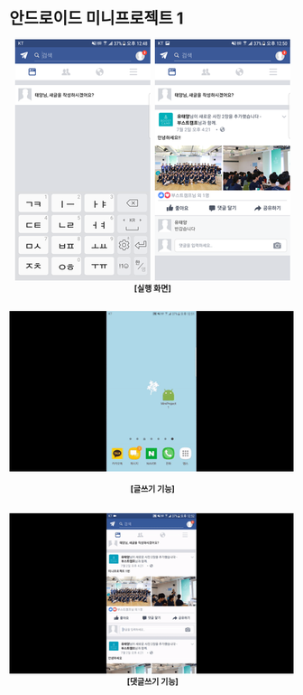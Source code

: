 # 안드로이드 미니프로젝트 1
<p align="center">
  <img src="READMEimg/title1.png">
  <img src="READMEimg/title2.png">
  <br>
  <b>[실행 화면]</b>
</p>
<p align="center">
  <img src="READMEimg/img1.gif">
  <br>
  <b>[글쓰기 기능]</b>
  <br><br>
  <img src="READMEimg/img2.gif"><br>
  <b>[댓글쓰기 기능]</b>
</p>
